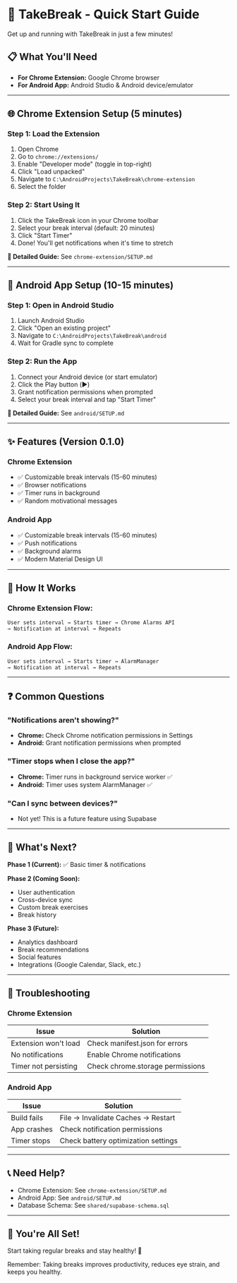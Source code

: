 # 🚀 TakeBreak - Quick Start Guide

Get up and running with TakeBreak in just a few minutes!

## 📋 What You'll Need

- **For Chrome Extension:** Google Chrome browser
- **For Android App:** Android Studio & Android device/emulator

---

## 🌐 Chrome Extension Setup (5 minutes)

### Step 1: Load the Extension
1. Open Chrome
2. Go to `chrome://extensions/`
3. Enable "Developer mode" (toggle in top-right)
4. Click "Load unpacked"
5. Navigate to `C:\AndroidProjects\TakeBreak\chrome-extension`
6. Select the folder

### Step 2: Start Using It
1. Click the TakeBreak icon in your Chrome toolbar
2. Select your break interval (default: 20 minutes)
3. Click "Start Timer"
4. Done! You'll get notifications when it's time to stretch

**📖 Detailed Guide:** See `chrome-extension/SETUP.md`

---

## 📱 Android App Setup (10-15 minutes)

### Step 1: Open in Android Studio
1. Launch Android Studio
2. Click "Open an existing project"
3. Navigate to `C:\AndroidProjects\TakeBreak\android`
4. Wait for Gradle sync to complete

### Step 2: Run the App
1. Connect your Android device (or start emulator)
2. Click the Play button (▶️)
3. Grant notification permissions when prompted
4. Select your break interval and tap "Start Timer"

**📖 Detailed Guide:** See `android/SETUP.md`

---

## ✨ Features (Version 0.1.0)

### Chrome Extension
- ✅ Customizable break intervals (15-60 minutes)
- ✅ Browser notifications
- ✅ Timer runs in background
- ✅ Random motivational messages

### Android App
- ✅ Customizable break intervals (15-60 minutes)
- ✅ Push notifications
- ✅ Background alarms
- ✅ Modern Material Design UI

---

## 🎯 How It Works

### Chrome Extension Flow:
```
User sets interval → Starts timer → Chrome Alarms API 
→ Notification at interval → Repeats
```

### Android App Flow:
```
User sets interval → Starts timer → AlarmManager 
→ Notification at interval → Repeats
```

---

## ❓ Common Questions

### "Notifications aren't showing?"
- **Chrome:** Check Chrome notification permissions in Settings
- **Android:** Grant notification permissions when prompted

### "Timer stops when I close the app?"
- **Chrome:** Timer runs in background service worker ✅
- **Android:** Timer uses system AlarmManager ✅

### "Can I sync between devices?"
- Not yet! This is a future feature using Supabase

---

## 🔄 What's Next?

**Phase 1 (Current):** ✅ Basic timer & notifications

**Phase 2 (Coming Soon):**
- User authentication
- Cross-device sync
- Custom break exercises
- Break history

**Phase 3 (Future):**
- Analytics dashboard
- Break recommendations
- Social features
- Integrations (Google Calendar, Slack, etc.)

---

## 🐛 Troubleshooting

### Chrome Extension
| Issue | Solution |
|-------|----------|
| Extension won't load | Check manifest.json for errors |
| No notifications | Enable Chrome notifications |
| Timer not persisting | Check chrome.storage permissions |

### Android App
| Issue | Solution |
|-------|----------|
| Build fails | File → Invalidate Caches → Restart |
| App crashes | Check notification permissions |
| Timer stops | Check battery optimization settings |

---

## 📞 Need Help?

- Chrome Extension: See `chrome-extension/SETUP.md`
- Android App: See `android/SETUP.md`
- Database Schema: See `shared/supabase-schema.sql`

---

## 🎉 You're All Set!

Start taking regular breaks and stay healthy! 💪

Remember: Taking breaks improves productivity, reduces eye strain, and keeps you healthy.


